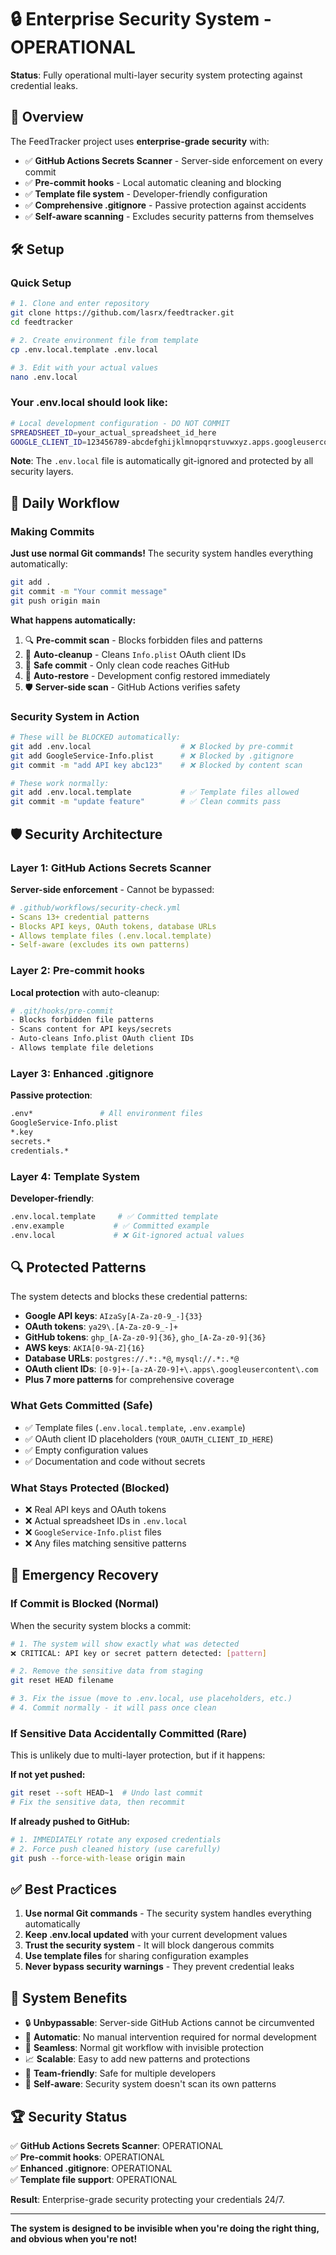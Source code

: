 # 🔒 Enterprise Security System - OPERATIONAL

**Status**: Fully operational multi-layer security system protecting against credential leaks.

## 🎉 Overview

The FeedTracker project uses **enterprise-grade security** with:
- ✅ **GitHub Actions Secrets Scanner** - Server-side enforcement on every commit
- ✅ **Pre-commit hooks** - Local automatic cleaning and blocking
- ✅ **Template file system** - Developer-friendly configuration
- ✅ **Comprehensive .gitignore** - Passive protection against accidents
- ✅ **Self-aware scanning** - Excludes security patterns from themselves

## 🛠️ Setup

### Quick Setup
```bash
# 1. Clone and enter repository
git clone https://github.com/lasrx/feedtracker.git
cd feedtracker

# 2. Create environment file from template
cp .env.local.template .env.local

# 3. Edit with your actual values
nano .env.local
```

### Your .env.local should look like:
```bash
# Local development configuration - DO NOT COMMIT
SPREADSHEET_ID=your_actual_spreadsheet_id_here
GOOGLE_CLIENT_ID=123456789-abcdefghijklmnopqrstuvwxyz.apps.googleusercontent.com
```

**Note**: The `.env.local` file is automatically git-ignored and protected by all security layers.

## 🔄 Daily Workflow

### Making Commits

**Just use normal Git commands!** The security system handles everything automatically:

```bash
git add .
git commit -m "Your commit message"
git push origin main
```

**What happens automatically:**
1. 🔍 **Pre-commit scan** - Blocks forbidden files and patterns
2. 🧹 **Auto-cleanup** - Cleans `Info.plist` OAuth client IDs  
3. 📝 **Safe commit** - Only clean code reaches GitHub
4. 🔄 **Auto-restore** - Development config restored immediately
5. 🛡️ **Server-side scan** - GitHub Actions verifies safety

### Security System in Action
```bash
# These will be BLOCKED automatically:
git add .env.local                    # ❌ Blocked by pre-commit
git add GoogleService-Info.plist      # ❌ Blocked by .gitignore
git commit -m "add API key abc123"    # ❌ Blocked by content scan

# These work normally:
git add .env.local.template           # ✅ Template files allowed
git commit -m "update feature"        # ✅ Clean commits pass
```

## 🛡️ Security Architecture

### Layer 1: GitHub Actions Secrets Scanner
**Server-side enforcement** - Cannot be bypassed:
```yaml
# .github/workflows/security-check.yml
- Scans 13+ credential patterns
- Blocks API keys, OAuth tokens, database URLs
- Allows template files (.env.local.template)
- Self-aware (excludes its own patterns)
```

### Layer 2: Pre-commit hooks
**Local protection** with auto-cleanup:
```bash
# .git/hooks/pre-commit  
- Blocks forbidden file patterns
- Scans content for API keys/secrets
- Auto-cleans Info.plist OAuth client IDs
- Allows template file deletions
```

### Layer 3: Enhanced .gitignore
**Passive protection**:
```bash
.env*               # All environment files
GoogleService-Info.plist
*.key
secrets.*
credentials.*
```

### Layer 4: Template System
**Developer-friendly**:
```bash
.env.local.template     # ✅ Committed template
.env.example           # ✅ Committed example  
.env.local             # ❌ Git-ignored actual values
```

## 🔍 Protected Patterns

The system detects and blocks these credential patterns:
- **Google API keys**: `AIzaSy[A-Za-z0-9_-]{33}`
- **OAuth tokens**: `ya29\.[A-Za-z0-9_-]+`
- **GitHub tokens**: `ghp_[A-Za-z0-9]{36}`, `gho_[A-Za-z0-9]{36}`
- **AWS keys**: `AKIA[0-9A-Z]{16}`
- **Database URLs**: `postgres://.*:.*@`, `mysql://.*:.*@`
- **OAuth client IDs**: `[0-9]+-[a-zA-Z0-9]+\.apps\.googleusercontent\.com`
- **Plus 7 more patterns** for comprehensive coverage

### What Gets Committed (Safe)
- ✅ Template files (`.env.local.template`, `.env.example`)
- ✅ OAuth client ID placeholders (`YOUR_OAUTH_CLIENT_ID_HERE`)
- ✅ Empty configuration values
- ✅ Documentation and code without secrets

### What Stays Protected (Blocked)
- ❌ Real API keys and OAuth tokens
- ❌ Actual spreadsheet IDs in `.env.local`
- ❌ `GoogleService-Info.plist` files
- ❌ Any files matching sensitive patterns

## 🚨 Emergency Recovery

### If Commit is Blocked (Normal)
When the security system blocks a commit:
```bash
# 1. The system will show exactly what was detected
❌ CRITICAL: API key or secret pattern detected: [pattern]

# 2. Remove the sensitive data from staging
git reset HEAD filename

# 3. Fix the issue (move to .env.local, use placeholders, etc.)
# 4. Commit normally - it will pass once clean
```

### If Sensitive Data Accidentally Committed (Rare)
This is unlikely due to multi-layer protection, but if it happens:

**If not yet pushed:**
```bash
git reset --soft HEAD~1  # Undo last commit
# Fix the sensitive data, then recommit
```

**If already pushed to GitHub:**
```bash
# 1. IMMEDIATELY rotate any exposed credentials
# 2. Force push cleaned history (use carefully)
git push --force-with-lease origin main
```

## ✅ Best Practices

1. **Use normal Git commands** - The security system handles everything automatically
2. **Keep .env.local updated** with your current development values  
3. **Trust the security system** - It will block dangerous commits
4. **Use template files** for sharing configuration examples
5. **Never bypass security warnings** - They prevent credential leaks

## 🎯 System Benefits

- 🔒 **Unbypassable**: Server-side GitHub Actions cannot be circumvented
- 🤖 **Automatic**: No manual intervention required for normal development
- 🔄 **Seamless**: Normal git workflow with invisible protection
- 📈 **Scalable**: Easy to add new patterns and protections
- 👥 **Team-friendly**: Safe for multiple developers
- 🧠 **Self-aware**: Security system doesn't scan its own patterns

## 🏆 Security Status

✅ **GitHub Actions Secrets Scanner**: OPERATIONAL  
✅ **Pre-commit hooks**: OPERATIONAL  
✅ **Enhanced .gitignore**: OPERATIONAL  
✅ **Template file support**: OPERATIONAL  

**Result**: Enterprise-grade security protecting your credentials 24/7.

---

**The system is designed to be invisible when you're doing the right thing, and obvious when you're not!**